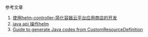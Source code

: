 参考文章

1. [使用helm-controller-简化容器云平台应用商店的开发](https://juejin.cn/post/6844904131585376264)
2. [java api 操作helm](https://blog.csdn.net/weixin_43296313/article/details/123209381)
3. [Guide to generate Java codes from CustomResourceDefinition](https://github.com/kubernetes-client/java/blob/e679a13248cfdf437460292cab0635c5cd54adcc/docs/generate-model-from-third-party-resources.md)

